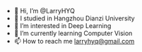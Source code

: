 - 👋 Hi, I’m @LarryHYQ
- 🏫 I studied in Hangzhou Dianzi University
- 👀 I’m interested in Deep Learning
- 🌱 I’m currently learning Computer Vision
- 📫 How to reach me larryhyq@gmail.com

<!---
LarryHYQ/LarryHYQ is a ✨ special ✨ repository because its `README.md` (this file) appears on your GitHub profile.
You can click the Preview link to take a look at your changes.
--->
